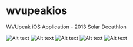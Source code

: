 wvupeakios
==========

WVUpeak iOS Application - 2013 Solar Decathlon


![Alt text](/imgs/login.png "Secure Login")
![Alt text](/imgs/menu.png "Swipeable Side Menu")
![Alt text](/imgs/lights.png "Light Controls")
![Alt text](/imgs/security.png "Security System, Cameras, Locks")
![Alt text](/imgs/health.png "Fitbit Health Metrics")
